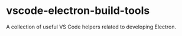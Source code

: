 # vscode-electron-build-tools

A collection of useful VS Code helpers related to developing Electron.
